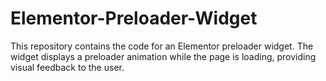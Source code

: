 # Elementor-Preloader-Widget
This repository contains the code for an Elementor preloader widget. The widget displays a preloader animation while the page is loading, providing visual feedback to the user.
